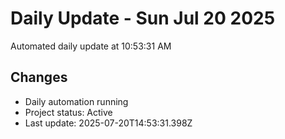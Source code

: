 # Daily Update - Sun Jul 20 2025

Automated daily update at 10:53:31 AM

## Changes
- Daily automation running
- Project status: Active
- Last update: 2025-07-20T14:53:31.398Z